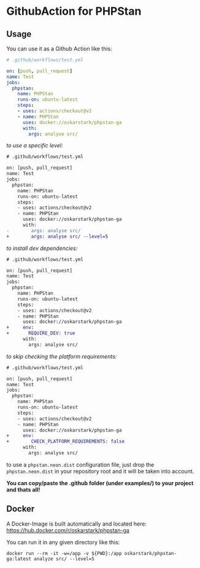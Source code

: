 # GithubAction for PHPStan

## Usage

You can use it as a Github Action like this:

```yaml
# .github/workflows/test.yml 

on: [push, pull_request]
name: Test
jobs:
  phpstan:
    name: PHPStan
    runs-on: ubuntu-latest
    steps:
    - uses: actions/checkout@v2
    - name: PHPStan
      uses: docker://oskarstark/phpstan-ga
      with:
        args: analyse src/
```

_to use a specific level:_
```diff
# .github/workflows/test.yml 

on: [push, pull_request]
name: Test
jobs:
  phpstan:
    name: PHPStan
    runs-on: ubuntu-latest
    steps:
    - uses: actions/checkout@v2
    - name: PHPStan
      uses: docker://oskarstark/phpstan-ga
      with:
-        args: analyse src/
+        args: analyse src/ --level=5
```

_to install dev dependencies:_
```diff
# .github/workflows/test.yml 

on: [push, pull_request]
name: Test
jobs:
  phpstan:
    name: PHPStan
    runs-on: ubuntu-latest
    steps:
    - uses: actions/checkout@v2
    - name: PHPStan
      uses: docker://oskarstark/phpstan-ga
+     env:
+       REQUIRE_DEV: true
      with:
        args: analyse src/
```

_to skip checking the platform requirements:_
```diff
# .github/workflows/test.yml 

on: [push, pull_request]
name: Test
jobs:
  phpstan:
    name: PHPStan
    runs-on: ubuntu-latest
    steps:
    - uses: actions/checkout@v2
    - name: PHPStan
      uses: docker://oskarstark/phpstan-ga
+     env:
+        CHECK_PLATFORM_REQUIREMENTS: false
      with:
        args: analyse src/
```

to use a `phpstan.neon.dist` configuration file, just drop the `phpstan.neon.dist`
in your repository root and it will be taken into account.


**You can copy/paste the .github folder (under examples/) to your project and thats all!**

## Docker

A Docker-Image is built automatically and located here:
https://hub.docker.com/r/oskarstark/phpstan-ga

You can run it in any given directory like this:

`docker run --rm -it -w=/app -v ${PWD}:/app oskarstark/phpstan-ga:latest analyze src/ --level=5`

